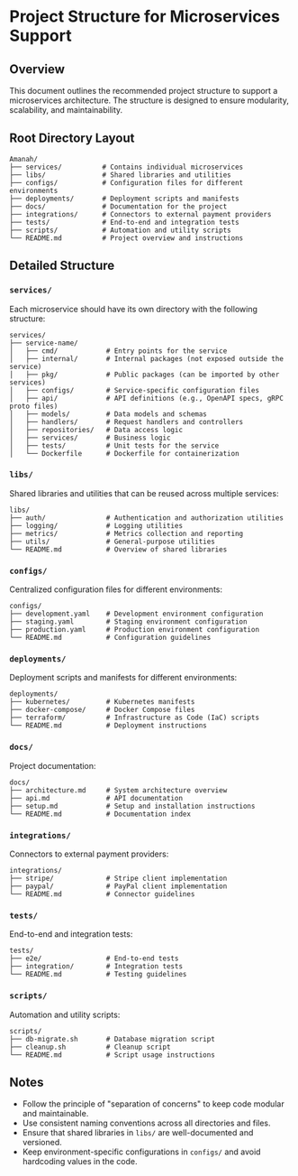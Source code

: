 # Project Structure for Microservices Support

## Overview
This document outlines the recommended project structure to support a microservices architecture. The structure is designed to ensure modularity, scalability, and maintainability.

## Root Directory Layout
```
Amanah/
├── services/          # Contains individual microservices
├── libs/              # Shared libraries and utilities
├── configs/           # Configuration files for different environments
├── deployments/       # Deployment scripts and manifests
├── docs/              # Documentation for the project
├── integrations/      # Connectors to external payment providers
├── tests/             # End-to-end and integration tests
├── scripts/           # Automation and utility scripts
└── README.md          # Project overview and instructions
```

## Detailed Structure

### `services/`
Each microservice should have its own directory with the following structure:
```
services/
├── service-name/
│   ├── cmd/            # Entry points for the service
│   ├── internal/       # Internal packages (not exposed outside the service)
│   ├── pkg/            # Public packages (can be imported by other services)
│   ├── configs/        # Service-specific configuration files
│   ├── api/            # API definitions (e.g., OpenAPI specs, gRPC proto files)
│   ├── models/         # Data models and schemas
│   ├── handlers/       # Request handlers and controllers
│   ├── repositories/   # Data access logic
│   ├── services/       # Business logic
│   ├── tests/          # Unit tests for the service
│   └── Dockerfile      # Dockerfile for containerization
```

### `libs/`
Shared libraries and utilities that can be reused across multiple services:
```
libs/
├── auth/               # Authentication and authorization utilities
├── logging/            # Logging utilities
├── metrics/            # Metrics collection and reporting
├── utils/              # General-purpose utilities
└── README.md           # Overview of shared libraries
```

### `configs/`
Centralized configuration files for different environments:
```
configs/
├── development.yaml    # Development environment configuration
├── staging.yaml        # Staging environment configuration
├── production.yaml     # Production environment configuration
└── README.md           # Configuration guidelines
```

### `deployments/`
Deployment scripts and manifests for different environments:
```
deployments/
├── kubernetes/         # Kubernetes manifests
├── docker-compose/     # Docker Compose files
├── terraform/          # Infrastructure as Code (IaC) scripts
└── README.md           # Deployment instructions
```

### `docs/`
Project documentation:
```
docs/
├── architecture.md     # System architecture overview
├── api.md              # API documentation
├── setup.md            # Setup and installation instructions
└── README.md           # Documentation index
```

### `integrations/`
Connectors to external payment providers:
```
integrations/
├── stripe/             # Stripe client implementation
├── paypal/             # PayPal client implementation
└── README.md           # Connector guidelines
```

### `tests/`
End-to-end and integration tests:
```
tests/
├── e2e/                # End-to-end tests
├── integration/        # Integration tests
└── README.md           # Testing guidelines
```

### `scripts/`
Automation and utility scripts:
```
scripts/
├── db-migrate.sh       # Database migration script
├── cleanup.sh          # Cleanup script
└── README.md           # Script usage instructions
```

## Notes
- Follow the principle of "separation of concerns" to keep code modular and maintainable.
- Use consistent naming conventions across all directories and files.
- Ensure that shared libraries in `libs/` are well-documented and versioned.
- Keep environment-specific configurations in `configs/` and avoid hardcoding values in the code.
